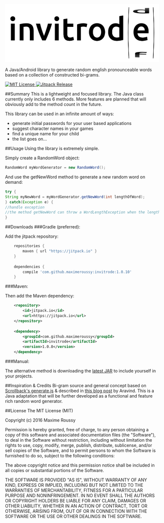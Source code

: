 ![logo](/res/invitrode.png) 

A Java/Android library to generate random english pronounceable words based on a collection of constructed bi-grams.

[![MIT License](http://img.shields.io/badge/license-MIT-green.svg) ](https://github.com/maximeroussy/invitrode/license.md)[![Jitpack Release](https://jitpack.io/v/maximeroussy/invitrode.svg)](https://jitpack.io/#maximeroussy/invitrode)

##Summary
This is a lightweight and focused library. The Java class currently only includes 6 methods. More features are planned that will obviously add to the method count in the future. 

This library can be used in an infinite amount of ways:
- generate initial passwords for your user based applications   
- suggest character names in your games
- find a unique name for your child
- the list goes on...

##Usage
Using the library is extremely simple.

Simply create a RandomWord object:
```java
RandomWord myWordGenerator = new RandomWord();
```
And use the getNewWord method to generate a new random word on demand:
```java
try {
String myNewWord = myWordGenerator.getNewWord(int lengthOfWord);
} catch(Exception e) {
//handle exception
//the method getNewWord can throw a WordLengthException when the length chosen is outside of the current limits (between 3 and 15 characters)
}
```

##Downloads
###Gradle (preferred):

Add the jitpack repository:

```gradle
    repositories {
        maven { url "https://jitpack.io" }
    }

    dependencies {
        compile 'com.github.maximeroussy:invitrode:1.0.10'
    }
```

###Maven:

Then add the Maven dependency:

```xml
	<repository>
	    <id>jitpack.io</id>
	    <url>https://jitpack.io</url>
	</repository>
	
	<dependency>
	    <groupId>com.github.maximeroussy</groupId>
	    <artifactId>invitrode</artifactId>
	    <version>1.0.8</version>
	</dependency>
```

###Manual:

The alternative method is downloading the [latest JAR](https://github.com/maximeroussy/invitrode/archive/1.0.9.zip)  to include yourself in your projects.

##Inspiration & Credits
Bi-gram source and general concept based on [Scrollback's generate.js](https://github.com/scrollback/scrollback/blob/master/lib/generate.js)  & described in [this blog post](https://www.hackerearth.com/notes/random-pronouncable-text-generator/)  by Aravind. This is a Java adaptation that will be further developed as a functional and feature rich random word generator.

##License
The MIT License (MIT)

Copyright (c) 2016 Maxime Roussy

Permission is hereby granted, free of charge, to any person obtaining a copy of this software and associated documentation files (the "Software"), to deal in the Software without restriction, including without limitation the rights to use, copy, modify, merge, publish, distribute, sublicense, and/or sell copies of the Software, and to permit persons to whom the Software is furnished to do so, subject to the following conditions:

The above copyright notice and this permission notice shall be included in all copies or substantial portions of the Software.

THE SOFTWARE IS PROVIDED "AS IS", WITHOUT WARRANTY OF ANY KIND, EXPRESS OR IMPLIED, INCLUDING BUT NOT LIMITED TO THE WARRANTIES OF MERCHANTABILITY, FITNESS FOR A PARTICULAR PURPOSE AND NONINFRINGEMENT. IN NO EVENT SHALL THE AUTHORS OR COPYRIGHT HOLDERS BE LIABLE FOR ANY CLAIM, DAMAGES OR OTHER LIABILITY, WHETHER IN AN ACTION OF CONTRACT, TORT OR OTHERWISE, ARISING FROM, OUT OF OR IN CONNECTION WITH THE SOFTWARE OR THE USE OR OTHER DEALINGS IN THE SOFTWARE.
